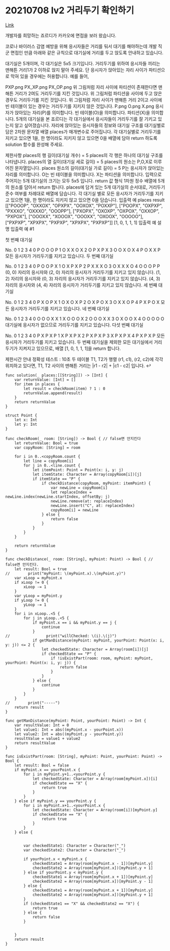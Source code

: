 # 20210708 lv2 거리두기 확인하기
[Link](https://programmers.co.kr/learn/courses/30/lessons/81302)  

개발자를 희망하는 죠르디가 카카오에 면접을 보러 왔습니다.

코로나 바이러스 감염 예방을 위해 응시자들은 거리를 둬서 대기를 해야하는데 개발 직군 면접인 만큼
아래와 같은 규칙으로 대기실에 거리를 두고 앉도록 안내하고 있습니다.

대기실은 5개이며, 각 대기실은 5x5 크기입니다.
거리두기를 위하여 응시자들 끼리는 맨해튼 거리1가 2 이하로 앉지 말아 주세요.
단 응시자가 앉아있는 자리 사이가 파티션으로 막혀 있을 경우에는 허용합니다.
예를 들어,

PXP.png    PX_XP.png    PX_OP.png
위 그림처럼 자리 사이에 파티션이 존재한다면 맨해튼 거리가 2여도 거리두기를 지킨 것입니다.    위 그림처럼 파티션을 사이에 두고 앉은 경우도 거리두기를 지킨 것입니다.    위 그림처럼 자리 사이가 맨해튼 거리 2이고 사이에 빈 테이블이 있는 경우는 거리두기를 지키지 않은 것입니다.
P.png    O.png    X.png
응시자가 앉아있는 자리(P)를 의미합니다.    빈 테이블(O)을 의미합니다.    파티션(X)을 의미합니다.
5개의 대기실을 본 죠르디는 각 대기실에서 응시자들이 거리두기를 잘 기키고 있는지 알고 싶어졌습니다. 자리에 앉아있는 응시자들의 정보와 대기실 구조를 대기실별로 담은 2차원 문자열 배열 places가 매개변수로 주어집니다. 각 대기실별로 거리두기를 지키고 있으면 1을, 한 명이라도 지키지 않고 있으면 0을 배열에 담아 return 하도록 solution 함수를 완성해 주세요.

제한사항
places의 행 길이(대기실 개수) = 5
places의 각 행은 하나의 대기실 구조를 나타냅니다.
places의 열 길이(대기실 세로 길이) = 5
places의 원소는 P,O,X로 이루어진 문자열입니다.
places 원소의 길이(대기실 가로 길이) = 5
P는 응시자가 앉아있는 자리를 의미합니다.
O는 빈 테이블을 의미합니다.
X는 파티션을 의미합니다.
입력으로 주어지는 5개 대기실의 크기는 모두 5x5 입니다.
return 값 형식
1차원 정수 배열에 5개의 원소를 담아서 return 합니다.
places에 담겨 있는 5개 대기실의 순서대로, 거리두기 준수 여부를 차례대로 배열에 담습니다.
각 대기실 별로 모든 응시자가 거리두기를 지키고 있으면 1을, 한 명이라도 지키지 않고 있으면 0을 담습니다.
입출력 예
places    result
[["POOOP", "OXXOX", "OPXPX", "OOXOX", "POXXP"], ["POOPX", "OXPXP", "PXXXO", "OXXXO", "OOOPP"], ["PXOPX", "OXOXP", "OXPOX", "OXXOP", "PXPOX"], ["OOOXX", "XOOOX", "OOOXX", "OXOOX", "OOOOO"], ["PXPXP", "XPXPX", "PXPXP", "XPXPX", "PXPXP"]]    [1, 0, 1, 1, 1]
입출력 예 설명
입출력 예 #1

첫 번째 대기실

No.    0    1    2    3    4
0    P    O    O    O    P
1    O    X    X    O    X
2    O    P    X    P    X
3    O    O    X    O    X
4    P    O    X    X    P
모든 응시자가 거리두기를 지키고 있습니다.
두 번째 대기실

No.    0    1    2    3    4
0    P    O    O    P    X
1    O    X    P    X    P
2    P    X    X    X    O
3    O    X    X    X    O
4    O    O    O    P    P
(0, 0) 자리의 응시자와 (2, 0) 자리의 응시자가 거리두기를 지키고 있지 않습니다.
(1, 2) 자리의 응시자와 (0, 3) 자리의 응시자가 거리두기를 지키고 있지 않습니다.
(4, 3) 자리의 응시자와 (4, 4) 자리의 응시자가 거리두기를 지키고 있지 않습니다.
세 번째 대기실

No.    0    1    2    3    4
0    P    X    O    P    X
1    O    X    O    X    P
2    O    X    P    O    X
3    O    X    X    O    P
4    P    X    P    O    X
모든 응시자가 거리두기를 지키고 있습니다.
네 번째 대기실

No.    0    1    2    3    4
0    O    O    O    X    X
1    X    O    O    O    X
2    O    O    O    X    X
3    O    X    O    O    X
4    O    O    O    O    O
대기실에 응시자가 없으므로 거리두기를 지키고 있습니다.
다섯 번째 대기실

No.    0    1    2    3    4
0    P    X    P    X    P
1    X    P    X    P    X
2    P    X    P    X    P
3    X    P    X    P    X
4    P    X    P    X    P
모든 응시자가 거리두기를 지키고 있습니다.
두 번째 대기실을 제외한 모든 대기실에서 거리두기가 지켜지고 있으므로, 배열 [1, 0, 1, 1, 1]을 return 합니다.

제한시간 안내
정확성 테스트 : 10초
두 테이블 T1, T2가 행렬 (r1, c1), (r2, c2)에 각각 위치하고 있다면, T1, T2 사이의 맨해튼 거리는 |r1 - r2| + |c1 - c2| 입니다. ↩

```
func solution(_ places:[[String]]) -> [Int] {
    var returnValue: [Int] = []
    for item in places {
        let result = checkRoom(item) ? 1 : 0
        returnValue.append(result)
    }
    return returnValue
}

struct Point {
    let x: Int
    let y: Int
}

func checkRoom(_ room: [String]) -> Bool { // false면 안지킨다
    let returnValue: Bool = true
    var copyRoom: [String] = room
    
    for i in 0..<copyRoom.count {
        let line = copyRoom[i]
        for j in 0..<line.count {
            let itemPoint: Point = Point(x: i, y: j)
            let itemState: Character = Array(copyRoom[i])[j]
            if itemState == "P" {
                if checkDistance(copyRoom, myPoint: itemPoint) {
                    var newLine = copyRoom[i]
                    let replaceIndex = newLine.index(newLine.startIndex, offsetBy: j)
                    newLine.remove(at: replaceIndex)
                    newLine.insert("C", at: replaceIndex)
                    copyRoom[i] = newLine
                } else {
                    return false
                }
            }
        }
    }
    
    return returnValue
}

func checkDistance(_ room: [String], myPoint: Point) -> Bool { // false면 안지킨다.
    let result: Bool = true
//        print("myPoint: \(myPoint.x).\(myPoint.y)")
    var xLoop = myPoint.x
    if xLoop != 0 {
        xLoop -= 1
    }
    var yLoop = myPoint.y
    if yLoop != 0 {
        yLoop -= 1
    }
    for i in xLoop..<5 {
        for j in yLoop..<5 {
            if myPoint.x == i && myPoint.y == j {
                continue
            }
//                print("willChecked: \(i).\(j)")
            if getManDistance(myPoint: myPoint, yourPoint: Point(x: i, y: j)) <= 2 {
                let checkedState: Character = Array(room[i])[j]
                if checkedState == "P" {
                    if !isExistPart(room: room, myPoint: myPoint, yourPoint: Point(x: i, y: j)) {
                        return false
                    }
                }
            } else {
                continue
            }
        }
    }
//        print("-----")
    return result
}

func getManDistance(myPoint: Point, yourPoint: Point) -> Int {
    var resultValue: Int = 0
    let value1: Int = abs((myPoint.x - yourPoint.x))
    let value2: Int = abs((myPoint.y - yourPoint.y))
    resultValue = value1 + value2
    return resultValue
}

func isExistPart(room: [String], myPoint: Point, yourPoint: Point) -> Bool {
    let result: Bool = false
    if myPoint.x == yourPoint.x {
        for i in myPoint.y+1..<yourPoint.y {
            let checkedState: Character = Array(room[myPoint.x])[i]
            if checkedState == "X" {
                return true
            }
        }
    } else if myPoint.y == yourPoint.y {
        for i in myPoint.x+1..<yourPoint.x {
            let checkedState: Character = Array(room[i])[myPoint.y]
            if checkedState == "X" {
                return true
            }
        }
    } else {
        
        
        var checkedState1: Character = Character("_")
        var checkedState2: Character = Character("_")

        if yourPoint.x < myPoint.x {
            checkedState1 = Array(room[myPoint.x - 1])[myPoint.y]
            checkedState2 = Array(room[myPoint.x])[myPoint.y + 1]
        } else if yourPoint.y < myPoint.y {
            checkedState1 = Array(room[myPoint.x + 1])[myPoint.y]
            checkedState2 = Array(room[myPoint.x])[myPoint.y - 1]
        } else {
            checkedState1 = Array(room[myPoint.x + 1])[myPoint.y]
            checkedState2 = Array(room[myPoint.x])[myPoint.y + 1]
        }
        if (checkedState1 == "X" && checkedState2 == "X") {
            return true
        } else {
            return false
        }
        
        
    }
    return result
}

```
